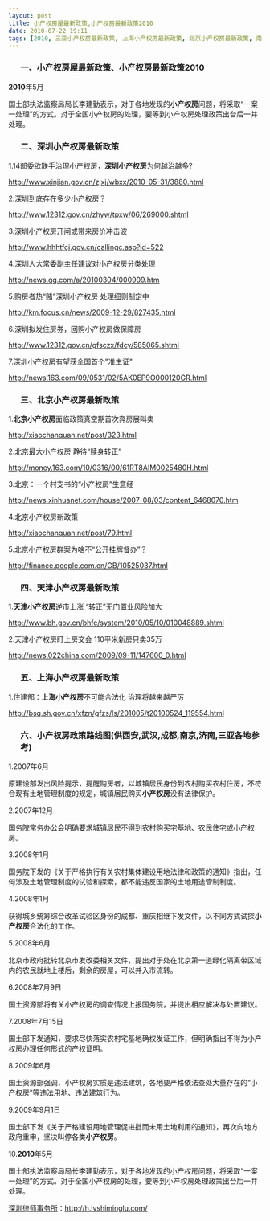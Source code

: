 ```yaml
---
layout: post
title: 小产权房屋最新政策,小产权房最新政策2010
date: 2010-07-22 19:11
tags: [2010, 三亚小产权房最新政策, 上海小产权房最新政策, 北京小产权房最新政策, 南京小产权房最新政策, 天津小产权房最新政策, 成都小产权房最新政策, 武汉小产权房最新政策, 济南小产权房最新政策, 深圳小产权房最新政策, 深圳房产律师咨询, 西安小产权房最新政策]
---
```

<ol>
<h3>一、小产权房屋最新政策、小产权房最新政策2010</h3>
</ol>
<strong>2010</strong>年5月

国土部执法监察局局长李建勤表示，对于各地发现的<strong>小产权房</strong>问题，将采取“一案一处理”的方式。对于全国小产权房的处理，要等到小产权房处理政策出台后一并处理。
<ol>
<h3>二、深圳小产权房最新政策</h3>
</ol>
1.14部委欲联手治理小产权房，<strong>深圳小产权房</strong>为何越治越多?

<a href="http://www.xinjian.gov.cn/zjxj/wbxx/2010-05-31/3880.html" target="_blank">http://www.xinjian.gov.cn/zjxj/wbxx/2010-05-31/3880.html</a>

2.深圳到底存在多少小产权房？

<a href="http://www.12312.gov.cn/zhyw/tpxw/06/269000.shtml" target="_blank">http://www.12312.gov.cn/zhyw/tpxw/06/269000.shtml</a>

3.深圳小产权房开闸或带来房价冲击波

<a href="http://www.hhhtfcj.gov.cn/callingc.asp?id=522" target="_blank">http://www.hhhtfcj.gov.cn/callingc.asp?id=522</a>

4.深圳人大常委副主任建议对小产权房分类处理

<a href="http://news.qq.com/a/20100304/000909.htm" target="_blank">http://news.qq.com/a/20100304/000909.htm</a>

5.购房者热“赌”深圳小产权房 处理细则制定中

http://km.focus.cn/news/2009-12-29/827435.html

6.深圳拟发住房券，回购小产权房做保障房

<a href="http://www.12312.gov.cn/gfsczx/fdcy/585065.shtml" target="_blank">http://www.12312.gov.cn/gfsczx/fdcy/585065.shtml</a>

7.深圳小产权房有望获全国首个"准生证"

<a href="http://news.163.com/09/0531/02/5AK0EP9O000120GR.html" target="_blank">http://news.163.com/09/0531/02/5AK0EP9O000120GR.html</a>
<ol>
<h3>三、北京小产权房最新政策</h3>
</ol>
1.<strong>北京小产权房</strong>面临政策真空期首次奔房展叫卖

<a href="http://xiaochanquan.net/post/323.html" target="_blank">http://xiaochanquan.net/post/323.html</a>

2.北京最大小产权房 静待“赎身转正”

<a href="http://money.163.com/10/0316/00/61RT8AIM0025480H.html" target="_blank">http://money.163.com/10/0316/00/61RT8AIM0025480H.html</a>

3.北京：一个村支书的“小产权房”生意经

<a href="http://news.xinhuanet.com/house/2007-08/03/content_6468070.htm" target="_blank">http://news.xinhuanet.com/house/2007-08/03/content_6468070.htm</a>

4.北京小产权房新政策

<a href="http://xiaochanquan.net/post/79.html" target="_blank">http://xiaochanquan.net/post/79.html</a>

5.北京小产权房群案为啥不“公开挂牌督办”？

<a href="http://finance.people.com.cn/GB/10525037.html" target="_blank">http://finance.people.com.cn/GB/10525037.html</a>
<ol>
<h3>四、天津小产权房最新政策</h3>
</ol>
1.<strong>天津小产权房</strong>逆市上涨 “转正”无门置业风险加大

<a href="http://www.bh.gov.cn/bhfc/system/2010/05/10/010048889.shtml" target="_blank">http://www.bh.gov.cn/bhfc/system/2010/05/10/010048889.shtml</a>

2.天津小产权房盯上房交会 110平米新房只卖35万

<a href="http://news.022china.com/2009/09-11/147600_0.html" target="_blank">http://news.022china.com/2009/09-11/147600_0.html</a>
<ol>
<h3>五、上海小产权房最新政策</h3>
</ol>
1.住建部：<strong>上海小产权房</strong>不可能合法化 治理将越来越严厉

<a href="http://bsq.sh.gov.cn/xfzn/gfzs/ls/201005/t20100524_119554.html" target="_blank">http://bsq.sh.gov.cn/xfzn/gfzs/ls/201005/t20100524_119554.html</a>
<ol>
<h3>六、小产权房政策路线图(供西安,武汉,成都,南京,济南,三亚各地参考)</h3>
</ol>
1.2007年6月

原建设部发出风险提示，提醒购房者，以城镇居民身份到农村购买农村住房，不符合现有土地管理制度的规定，城镇居民购买<strong>小产权房</strong>没有法律保护。

2.2007年12月

国务院常务办公会明确要求城镇居民不得到农村购买宅基地、农民住宅或小产权房。

3.2008年1月

国务院下发的《关于严格执行有关农村集体建设用地法律和政策的通知》指出，任何涉及土地管理制度的试验和探索，都不能违反国家的土地用途管制制度。

4.2008年1月

获得城乡统筹综合改革试验区身份的成都、重庆相继下发文件，以不同方式试探<strong>小产权房</strong>合法化的工作。

5.2008年6月

北京市政府批转北京市发改委相关文件，提出对于处在北京第一道绿化隔离带区域内的农民就地上楼后，剩余的房屋，可以并入市流转。

6.2008年7月9日

国土资源部将有关小产权房的调查情况上报国务院，并提出相应解决与处置建议。

7.2008年7月15日

国土部下发通知，要求尽快落实农村宅基地确权发证工作，但明确指出不得为小产权房办理任何形式的产权证明。

8.2009年6月

国土资源部强调，小产权房实质是违法建筑，各地要严格依法查处大量存在的“小产权房”等违法用地、违法建筑行为。

9.2009年9月1日

国土部下发《关于严格建设用地管理促进批而未用土地利用的通知》，再次向地方政府重申，坚决叫停各类<strong>小产权房</strong>。

10.<strong>2010</strong>年5月

国土部执法监察局局长李建勤表示，对于各地发现的小产权房问题，将采取“一案一处理”的方式。对于全国小产权房的处理，要等到小产权房处理政策出台后一并处理。

<a href="http://h.lvshiminglu.com/">深圳律师事务所</a>：<a href="http://h.lvshiminglu.com/">http://h.lvshiminglu.com/</a>

